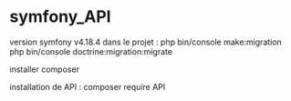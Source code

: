 # symfony_API

version symfony v4.18.4 
  dans le projet : 
    php bin/console make:migration
    php bin/console doctrine:migration:migrate
    
installer composer

installation de API : 
  composer require API
  
  
